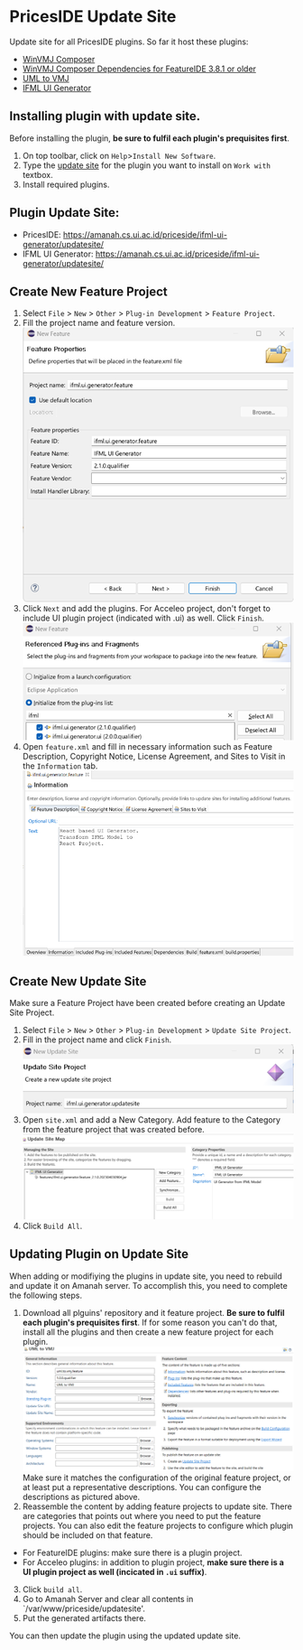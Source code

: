# PricesIDE Update Site

Update site for all PricesIDE plugins. So far it host these plugins:
- [WinVMJ Composer](https://gitlab.com/RSE-Lab-Fasilkom-UI/PricesIDE/winvmj-composer)
- [WinVMJ Composer Dependencies for FeatureIDE 3.8.1 or older](https://github.com/spectrum71/FeatureIDE/tree/UVL-usage)
- [UML to VMJ](https://gitlab.com/RSE-Lab-Fasilkom-UI/PricesIDE/uml-to-vmj)
- [IFML UI Generator](https://gitlab.com/RSE-Lab-Fasilkom-UI/PricesIDE/ifml-ui-generator)

## Installing plugin with update site.
Before installing the plugin, **be sure to fulfil each plugin's prequisites first**.
1. On top toolbar, click on `Help`>`Install New Software`.
2. Type the [update site](#plugin-update-site) for the plugin you want to install on `Work with` textbox.
3. Install required plugins.

## Plugin Update Site:
- PricesIDE: https://amanah.cs.ui.ac.id/priceside/ifml-ui-generator/updatesite/
- IFML UI Generator: https://amanah.cs.ui.ac.id/priceside/ifml-ui-generator/updatesite/

## Create New Feature Project
1. Select `File` > `New` > `Other` > `Plug-in Development` > `Feature Project`.
2. Fill the project name and feature version. <br/>
![New Feature Project](docs/new-feature-project-info.png)
3. Click `Next` and add the plugins. For Acceleo project, don't forget to include UI plugin project (indicated with .ui) as well. Click `Finish`. <br/>
![Add Plugins For New Feature Project](docs/new-feature-project-add-plugins.png)
4. Open `feature.xml` and fill in necessary information such as Feature Description, Copyright Notice, License Agreement, and Sites to Visit in the `Information` tab. <br/>
![Feature Project Information Tab](docs/feature-project-information-tab.png)

## Create New Update Site
Make sure a Feature Project have been created before creating an Update Site Project.
1. Select `File` > `New` > `Other` > `Plug-in Development` > `Update Site Project`. 
2. Fill in the project name and click `Finish`. <br/>
![New Updatesite Project](docs/new-updatesite-project.png)
3. Open `site.xml` and add a New Category. Add feature to the Category from the feature project that was created before. <br/>
![New Updatesite Project Config](docs/new-updatesite-project-config.png)
4. Click `Build All`.

## Updating Plugin on Update Site

When adding or modifiying the plugins in update site, you need to rebuild and update it on Amanah server. To accomplish this, you need to complete the following steps.
1. Download all plguins' repository and it feature project. **Be sure to fulfil each plugin's prequisites first**. If for some reason you can't do that, install all the plugins and then create a new feature project for each plugin.
![Feature Project Config](docs/feature-project-config.png)
Make sure it matches the configuration of the original feature project, or at least put a representative descriptions. You can configure the descriptions as pictured above.
2. Reassemble the content by adding feature projects to update site. There are categories that points out where you need to put the feature projects. You can also edit the feature projects to configure which plugin should be included on that feature.
  - For FeatureIDE plugins: make sure there is a plugin project.
  - For Acceleo plugins: in addition to plugin project, **make sure there is a UI plugin project as well (incicated in `.ui` suffix)**.
3. Click `build all`.
4. Go to Amanah Server and clear all contents in `/var/www/priceside/updatesite'.
5. Put the generated artifacts there.

You can then update the plugin using the updated update site.